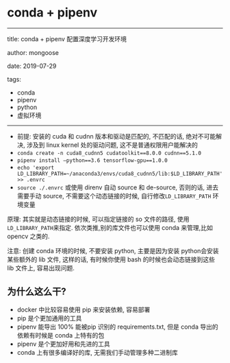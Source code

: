 # conda + pipenv

---
title: conda + pipenv 配置深度学习开发环境

author: mongoose

date: 2019-07-29

tags: 

- conda
- pipenv
- python
- 虚拟环境

----

- 前提: 安装的 cuda 和 cudnn 版本和驱动是匹配的, 不匹配的话, 绝对不可能解决, 涉及到 linux kernel 处的驱动问题, 这不是普通权限用户能解决的
- `conda create -n cuda8_cudnn5 cudatoolkit==8.0.0 cudnn==5.1.0`
- `pipenv install —python==3.6 tensorflow-gpu==1.0.0`
- `echo 'export LD_LIBRARY_PATH=~/anaconda3/envs/cuda8_cudnn5/lib:$LD_LIBRARY_PATH'  >> .envrc`
- `source ./.envrc` 或使用 direnv 自动 source 和 de-source, 否则的话, 进去需要手动 source, 不需要这个动态链接的时候, 自行修改`LD_LIBRARY_PATH` 环境变量

原理: 其实就是动态链接的时候, 可以指定链接的 so 文件的路径, 使用`LD_LIBRARY_PATH`来指定. 依次类推,别的库文件也可以使用 conda 来管理,比如 opencv 之类的.

注意: 创建 conda 环境的时候, 不要安装 python, 主要是因为安装 python会安装某些额外的 lib 文件, 这样的话, 有时候你使用 bash 的时候也会动态链接到这些 lib 文件上, 容易出现问题. 

## 为什么这么干?

- docker 中比较容易使用 pip 来安装依赖, 容易部署
- pip 是个更加通用的工具
- pipenv 能导出 100% 能被pip 识别的 requirements.txt, 但是 conda 导出的依赖有时候是 conda 上特有的包
- pipenv 是个更加好用和先进的工具
- conda 上有很多编译好的库, 无需我们手动管理多种二进制库

